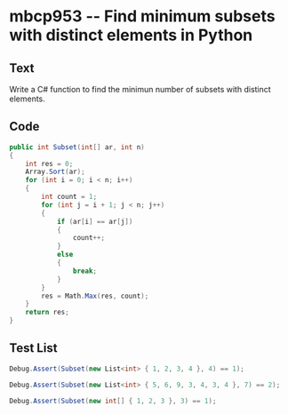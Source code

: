 # mbcp953 -- Find minimum subsets with distinct elements in Python

## Text

Write a C# function to find the minimun number of subsets with distinct elements.

## Code

```csharp
public int Subset(int[] ar, int n) 
{
    int res = 0;
    Array.Sort(ar);
    for (int i = 0; i < n; i++) 
    {
        int count = 1;
        for (int j = i + 1; j < n; j++) 
        {
            if (ar[i] == ar[j]) 
            {
                count++;
            } 
            else 
            {
                break;
            }
        }
        res = Math.Max(res, count);
    }
    return res;
}
```

## Test List

```csharp
Debug.Assert(Subset(new List<int> { 1, 2, 3, 4 }, 4) == 1);
```

```csharp
Debug.Assert(Subset(new List<int> { 5, 6, 9, 3, 4, 3, 4 }, 7) == 2);
```

```csharp
Debug.Assert(Subset(new int[] { 1, 2, 3 }, 3) == 1);
```
